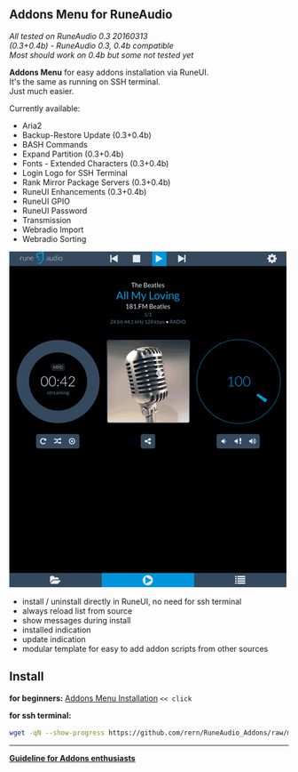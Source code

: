Addons Menu for RuneAudio
---

_All tested on RuneAudio 0.3 20160313_  
_(0.3+0.4b) - RuneAudio 0.3, 0.4b compatible_  
_Most should work on 0.4b but some not tested yet_  

**Addons Menu** for easy addons installation via RuneUI.  
It's the same as running on SSH terminal.  
Just much easier.  

Currently available:
- Aria2
- Backup-Restore Update (0.3+0.4b)
- BASH Commands
- Expand Partition (0.3+0.4b)
- Fonts - Extended Characters (0.3+0.4b)
- Login Logo for SSH Terminal
- Rank Mirror Package Servers (0.3+0.4b)
- RuneUI Enhancements (0.3+0.4b)
- RuneUI GPIO
- RuneUI Password
- Transmission
- Webradio Import
- Webradio Sorting

![addons](https://github.com/rern/_assets/blob/master/RuneAudio_Addons/addons.gif)  

- install / uninstall directly in RuneUI, no need for ssh terminal
- always reload list from source
- show messages during install
- installed indication
- update indication
- modular template for easy to add addon scripts from other sources

Install
---
**for beginners:**  [Addons Menu Installation](https://github.com/rern/RuneAudio/blob/master/Addons_install/README.md) `<< click`

**for ssh terminal:**
```sh
wget -qN --show-progress https://github.com/rern/RuneAudio_Addons/raw/master/install.sh; chmod +x install.sh; ./install.sh
```

---
  
[**Guideline for Addons enthusiasts**](https://github.com/rern/RuneAudio_Addons/blob/master/guideline.md)  
